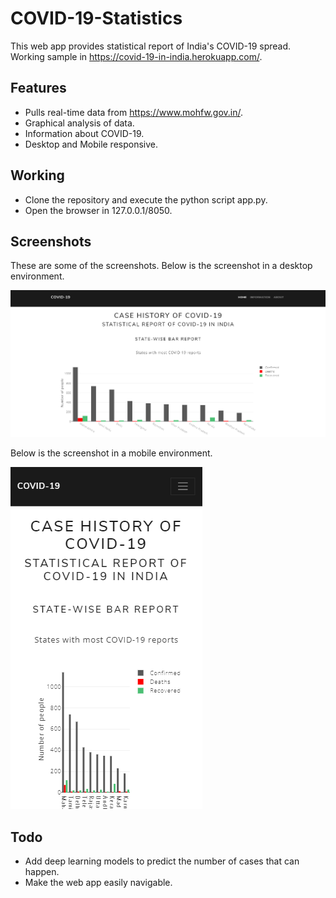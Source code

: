 # COVID-19-Statistics
This web app provides statistical report of India's COVID-19 spread. Working sample in https://covid-19-in-india.herokuapp.com/. 

## Features
- Pulls real-time data from https://www.mohfw.gov.in/.
- Graphical analysis of data.
- Information about COVID-19.
- Desktop and Mobile responsive.

## Working
- Clone the repository and execute the python script app.py.
- Open the browser in 127.0.0.1/8050.

## Screenshots
These are some of the screenshots.
Below is the screenshot in a desktop environment.


![](https://github.com/rahulhegde99/COVID-19-Statistics/blob/master/Page1PC.png)

Below is the screenshot in a mobile environment.


![](https://github.com/rahulhegde99/COVID-19-Statistics/blob/master/Page1.png)

## Todo
- Add deep learning models to predict the number of cases that can happen.
- Make the web app easily navigable.
